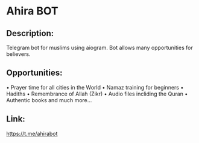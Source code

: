 # Ahira BOT

## Description:
Telegram bot for muslims using aiogram. Bot allows many opportunities for believers.

## Opportunities:
• Prayer time for all cities in the World
• Namaz training for beginners
• Hadiths
• Remembrance of Allah (Zikr)
• Audio files incliding the Quran
• Authentic books and much more...

## Link:
https://t.me/ahirabot

